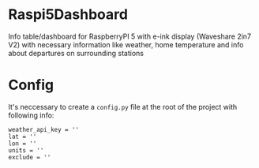 # Raspi5Dashboard

Info table/dashboard for RaspberryPI 5 with e-ink display (Waveshare 2in7 V2) with necessary information like weather, home temperature and info about departures on surrounding stations 

# Config

It's neccessary to create a `config.py` file at the root of the project with following info:

```
weather_api_key = ''
lat = ''
lon = ''
units = ''
exclude = ''
```